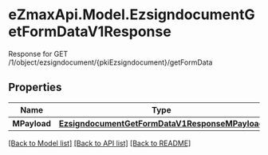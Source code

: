 # eZmaxApi.Model.EzsigndocumentGetFormDataV1Response
Response for GET /1/object/ezsigndocument/{pkiEzsigndocument}/getFormData

## Properties

Name | Type | Description | Notes
------------ | ------------- | ------------- | -------------
**MPayload** | [**EzsigndocumentGetFormDataV1ResponseMPayload**](EzsigndocumentGetFormDataV1ResponseMPayload.md) |  | 

[[Back to Model list]](../README.md#documentation-for-models) [[Back to API list]](../README.md#documentation-for-api-endpoints) [[Back to README]](../README.md)

